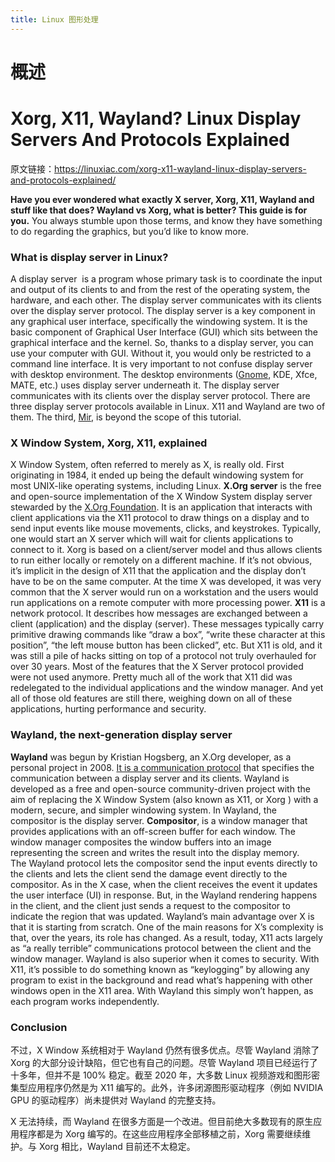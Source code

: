 ```yaml
---
title: Linux 图形处理
---
```


# 概述

# Xorg, X11, Wayland? Linux Display Servers And Protocols Explained

原文链接：<https://linuxiac.com/xorg-x11-wayland-linux-display-servers-and-protocols-explained/>

**Have you ever wondered what exactly X server, Xorg, X11, Wayland and stuff like that does? Wayland vs Xorg, what is better? This guide is for you.**
You always stumble upon those terms, and know they have something to do regarding the graphics, but you’d like to know more.

### What is display server in Linux?

A display server  is a program whose primary task is to coordinate the input and output of its clients to and from the rest of the operating system, the hardware, and each other. The display server communicates with its clients over the display server protocol.
The display server is a key component in any graphical user interface, specifically the windowing system. It is the basic component of Graphical User Interface (GUI) which sits between the graphical interface and the kernel. So, thanks to a display server, you can use your computer with GUI. Without it, you would only be restricted to a command line interface.
It is very important to not confuse display server with desktop environment. The desktop environments ([Gnome](https://linuxiac.com/gnome-3-38-is-here-with-new-app-grid-and-better-performence/), KDE, Xfce, MATE, etc.) uses display server underneath it.
The display server communicates with its clients over the display server protocol. There are three display server protocols available in Linux. X11 and Wayland are two of them. The third, [Mir](https://mir-server.io/), is beyond the scope of this tutorial.

### X Window System, Xorg, X11, explained

X Window System, often referred to merely as X, is really old. First originating in 1984, it ended up being the default windowing system for most UNIX-like operating systems, including Linux.
**X.Org server** is the free and open-source implementation of the X Window System display server stewarded by the [X.Org Foundation](https://www.x.org/). It is an application that interacts with client applications via the X11 protocol to draw things on a display and to send input events like mouse movements, clicks, and keystrokes. Typically, one would start an X server which will wait for clients applications to connect to it. Xorg is based on a client/server model and thus allows clients to run either locally or remotely on a different machine.
If it’s not obvious, it’s implicit in the design of X11 that the application and the display don’t have to be on the same computer. At the time X was developed, it was very common that the X server would run on a workstation and the users would run applications on a remote computer with more processing power.
**X11** is a network protocol. It describes how messages are exchanged between a client (application) and the display (server). These messages typically carry primitive drawing commands like “draw a box”, “write these character at this position”, “the left mouse button has been clicked”, etc.
But X11 is old, and it was still a pile of hacks sitting on top of a protocol not truly overhauled for over 30 years. Most of the features that the X Server protocol provided were not used anymore. Pretty much all of the work that X11 did was redelegated to the individual applications and the window manager. And yet all of those old features are still there, weighing down on all of these applications, hurting performance and security.

### Wayland, the next-generation display server

**Wayland** was begun by Kristian Hogsberg, an X.Org developer, as a personal project in 2008. [It is a communication protocol](https://wayland.freedesktop.org/) that specifies the communication between a display server and its clients. Wayland is developed as a free and open-source community-driven project with the aim of replacing the X Window System (also known as X11, or Xorg ) with a modern, secure, and simpler windowing system.
In Wayland, the compositor is the display server. **Compositor**, is a window manager that provides applications with an off-screen buffer for each window. The window manager composites the window buffers into an image representing the screen and writes the result into the display memory.
The Wayland protocol lets the compositor send the input events directly to the clients and lets the client send the damage event directly to the compositor.
As in the X case, when the client receives the event it updates the user interface (UI) in response. But, in the Wayland rendering happens in the client, and the client just sends a request to the compositor to indicate the region that was updated.
Wayland’s main advantage over X is that it is starting from scratch. One of the main reasons for X’s complexity is that, over the years, its role has changed. As a result, today, X11 acts largely as “a really terrible” communications protocol between the client and the window manager.
Wayland is also superior when it comes to security. With X11, it’s possible to do something known as “keylogging” by allowing any program to exist in the background and read what’s happening with other windows open in the X11 area. With Wayland this simply won’t happen, as each program works independently.

### Conclusion

不过，X Window 系统相对于 Wayland 仍然有很多优点。尽管 Wayland 消除了 Xorg 的大部分设计缺陷，但它也有自己的问题。尽管 Wayland 项目已经运行了十多年，但并不是 100% 稳定。截至 2020 年，大多数 Linux 视频游戏和图形密集型应用程序仍然是为 X11 编写的。此外，许多闭源图形驱动程序（例如 NVIDIA GPU 的驱动程序）尚未提供对 Wayland 的完整支持。

X 无法持续，而 Wayland 在很多方面是一个改进。但目前绝大多数现有的原生应用程序都是为 Xorg 编写的。在这些应用程序全部移植之前，Xorg 需要继续维护。与 Xorg 相比，Wayland 目前还不太稳定。